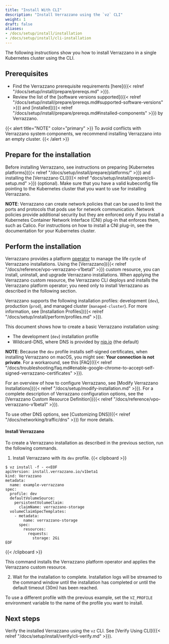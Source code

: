 ```yaml
---
title: "Install With CLI"
description: "Install Verrazzano using the `vz` CLI"
weight: 1
draft: false
aliases:
- /docs/setup/install/installation
- /docs/setup/install/cli-installation
---
```


The following instructions show you how to install Verrazzano in a
single Kubernetes cluster using the CLI.

## Prerequisites

- Find the Verrazzano prerequisite requirements [here]({{< relref "/docs/setup/install/prepare/prereqs.md" >}}).
- Review the list of the [software versions supported]({{< relref "/docs/setup/install/prepare/prereqs.md#supported-software-versions" >}}) and [installed]({{< relref "/docs/setup/install/prepare/prereqs.md#installed-components" >}}) by Verrazzano.

{{< alert title="NOTE" color="primary" >}}
To avoid conflicts with Verrazzano system components, we recommend installing Verrazzano into an empty cluster.
{{< /alert >}}

## Prepare for the installation

Before installing Verrazzano, see instructions on preparing [Kubernetes platforms]({{< relref "/docs/setup/install/prepare/platforms/" >}}) and installing the [Verrazzano CLI]({{< relref "docs/setup/install/prepare/cli-setup.md" >}}) (optional).
Make sure that you have a valid kubeconfig file pointing to the Kubernetes cluster that you want to use for installing Verrazzano.

**NOTE**: Verrazzano can create network policies that can be used to limit the ports and protocols that pods use for network communication. Network policies provide additional security but they are enforced only if you install a Kubernetes Container Network Interface (CNI) plug-in that enforces them, such as Calico. For instructions on how to install a CNI plug-in, see the documentation for your Kubernetes cluster.

## Perform the installation

Verrazzano provides a platform [operator](https://kubernetes.io/docs/concepts/extend-kubernetes/operator/)
to manage the life cycle of Verrazzano installations.  Using the [Verrazzano]({{< relref "/docs/reference/vpo-verrazzano-v1beta1" >}})
custom resource, you can install, uninstall, and upgrade Verrazzano installations. When applying the Verrazzano custom resource, the Verrazzano CLI deploys and installs the Verrazzano platform operator; you need only to install Verrazzano as described in the following section.

Verrazzano supports the following installation profiles:  development (`dev`), production (`prod`), and
managed cluster (`managed-cluster`).  For more information, see
[Installation Profiles]({{< relref "/docs/setup/install/perform/profiles.md"  >}}).

This document shows how to create a basic Verrazzano installation using:

* The development (`dev`) installation profile
* Wildcard-DNS, where DNS is provided by [nip.io](https://nip.io) (the default)

**NOTE**: Because the `dev` profile installs self-signed certificates, when installing Verrazzano on macOS, you might see: **Your connection is not private**. For a workaround, see this [FAQ]({{< relref "/docs/troubleshooting/faq.md#enable-google-chrome-to-accept-self-signed-verrazzano-certificates" >}}).

For an overview of how to configure Verrazzano, see [Modify Verrazzano Installations]({{< relref "/docs/setup/modify-installation.md" >}}).
For a complete description of Verrazzano configuration options, see the
[Verrazzano Custom Resource Definition]({{< relref "/docs/reference/vpo-verrazzano-v1beta1" >}}).

To use other DNS options, see [Customizing DNS]({{< relref "/docs/networking/traffic/dns" >}}) for more details.

#### Install Verrazzano

To create a Verrazzano installation as described in the previous section, run the following commands.

1. Install Verrazzano with its `dev` profile.
{{< clipboard >}}
<div class="highlight">

    $ vz install -f - <<EOF
    apiVersion: install.verrazzano.io/v1beta1
    kind: Verrazzano
    metadata:
      name: example-verrazzano
    spec:
      profile: dev
      defaultVolumeSource:
        persistentVolumeClaim:
          claimName: verrazzano-storage
      volumeClaimSpecTemplates:
        - metadata:
            name: verrazzano-storage
          spec:
            resources:
              requests:
                storage: 2Gi
    EOF

</div>
{{< /clipboard >}}

This command installs the Verrazzano platform operator and applies the Verrazzano custom resource.

2. Wait for the installation to complete.
   Installation logs will be streamed to the command window until the installation has completed
   or until the default timeout (30m) has been reached.

To use a different profile with the previous example, set the `VZ_PROFILE` environment variable to the name of the profile you want to install.

## Next steps

Verify the installed Verrazzano using the `vz` CLI. See [Verify Using CLI]({{< relref "/docs/setup/install/verify/cli-verify.md" >}}).

